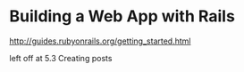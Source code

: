 Building a Web App with Rails
==============================

http://guides.rubyonrails.org/getting_started.html

left off at 5.3 Creating posts
